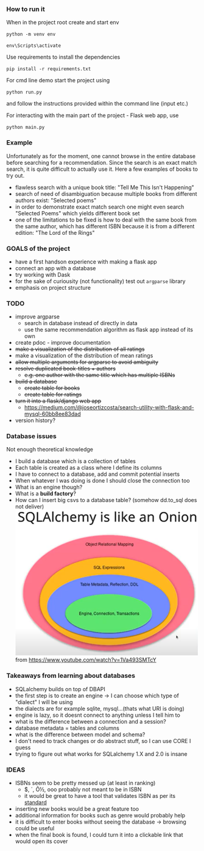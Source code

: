 ### How to run it

When in the project root create and start env
```commandline
python -m venv env
```
```commandline
env\Scripts\activate
```

Use requirements to install the dependencies
```commandline
pip install -r requirements.txt
```
For cmd line demo start the project using 
```commandline
python run.py
``` 
and follow the instructions provided within the command line (input etc.)

For interacting with the main part of the project - Flask web app, use
```commandline
python main.py
``` 

### Example
Unfortunately as for the moment, one cannot browse in the entire database before searching
for a recommendation. Since the search is an exact match search, it is quite difficult to actually use it.
Here a few examples of books to try out.

- flawless search with a unique book title: "Tell Me This Isn't Happening"
- search of need of disambiguation because multiple books from different authors exist: "Selected poems"
- in order to demonstrate exact match search one might even search "Selected Poems" which yields different book set
- one of the limitations to be fixed is how to deal with the same book from the same author, which has different ISBN
because it is from a different edition: "The Lord of the Rings"

### GOALS of the project
- have a first handson experience with making a flask app
- connect an app with a database
- try working with Dask
- for the sake of curiousity (not functionality) test out `argparse` library
- emphasis on project structure

### TODO

- improve argparse
  - search in database instead of directly in data
  - use the same recommendation algorithm as flask app instead of its own
- create pdoc - improve documentation
- ~~make a visualization of the distribution of all ratings~~
- make a visualization of the distribution of mean ratings
- ~~allow multiple arguments for argparse to avoid ambiguity~~
- ~~resolve duplicated book-titles + authors~~
  - ~~e.g. one author with the same title which has multiple ISBNs~~
- ~~build a database~~
  - ~~create table for books~~
  - ~~create table for ratings~~
- ~~turn it into a flask/django web app~~
  - https://medium.com/@joseortizcosta/search-utility-with-flask-and-mysql-60bb8ee83dad
- version history?

### Database issues
Not enough theoretical knowledge
- I build a database which is a collection of tables
- Each table is created as a class where I define its columns
- I have to connect to a database, add and commit potential inserts
- When whatever I was doing is done I should close the connection too
- What is an engine though?
- What is a **build factory**?
- How can I insert big csvs to a database table? (somehow dd.to_sql does not deliver)
![img.png](docs/img.png) from https://www.youtube.com/watch?v=1Va493SMTcY

### Takeaways from learning about databases
- SQLalchemy builds on top of DBAPI
- the first step is to create an engine -> I can choose which type of "dialect" I will be using
- the dialects are for example sqlite, mysql...(thats what URI is doing)
- engine is lazy, so it doesnt connect to anything unless I tell him to
- what is the difference between a connection and a session?
- database metadata = tables and columns
- what is the difference between model and schema?
- I don't need to track changes or do abstract stuff, so I can use CORE I guess
- trying to figure out what works for SQLalchemy 1.X and 2.0 is insane

### IDEAS
- ISBNs seem to be pretty messed up (at least in ranking)
  - $, ´, Ô½, ooo probably not meant to be in ISBN
  - it would be great to have a tool that validates ISBN as per its [standard](https://en.wikipedia.org/wiki/International_Standard_Book_Number)
- inserting new books would be a great feature too
- additional information for books such as genre would probably help
- it is difficult to enter books without seeing the database -> browsing could be useful
- when the final book is found, I could turn it into a clickable link that would open its cover